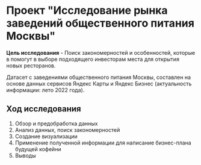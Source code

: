 # Проект "Исследование рынка заведений общественного питания Москвы"
   
**Цель исследования** - Поиск закономерностей и особенностей, которые в помогут в выборе подходящего инвесторам места для открытия новых ресторанов.

Датасет с заведениями общественного питания Москвы, составлен на основе данных сервисов Яндекс Карты и Яндекс Бизнес (актуальность информации: лето 2022 года). 
  
## Ход исследования
    
1. Обзор и предобработка данных
2. Анализ данных, поиск закономерностей
3. Создание визуализации
4. Применение полученной информации для написание бизнес-плана будущей кофейни
5. Выводы